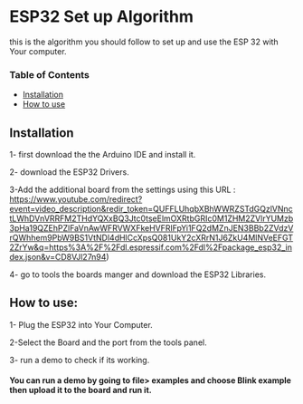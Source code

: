 # ESP32 Set up Algorithm 
 this is the algorithm you should follow to set up and use the ESP 32 with Your computer.


### Table of Contents

* [Installation](#installation)
* [How to use](#how-to-use)
 
	

## Installation

1- first download the the Arduino IDE and install it.

2- download the ESP32 Drivers.

3-Add the additional board from the settings using this URL : https://www.youtube.com/redirect?event=video_description&redir_token=QUFFLUhqbXBhWWRZSTdGQzlVNnctLWhDVnVRRFM2THdYQXxBQ3Jtc0tseElmOXRtbGRIc0M1ZHM2ZVlrYUMzb3pHa19QZEhPZlFaVnAwWFRVWXFkeHVFRlFpYi1FQ2dMZnJEN3BBb2ZVdzVrQWhhem9PbW9BS1VtNDl4dHlCcXpsQ081UkY2cXRrN1J6ZkU4MlNVeEFGT2ZrYw&q=https%3A%2F%2Fdl.espressif.com%2Fdl%2Fpackage_esp32_index.json&v=CD8VJl27n94)

4- go to tools the boards manger and download the ESP32 Libraries.


## How to use:

1- Plug the ESP32 into Your Computer.

2-Select the Board and the port from the tools panel.

3- run a demo to check if its working.
  

#### You can run a demo by going to file> examples and choose Blink example then upload it to the board and run it. 
